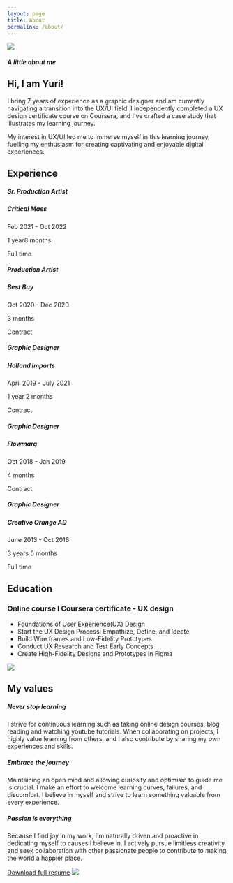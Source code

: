 ```yaml
---
layout: page
title: About
permalink: /about/
---
```


<div class="container mx-auto text-zinc-900 flex flex-wrap mt-16 justify-between gap-x-8">
    <img class="flex-1 max-h-[450px] max-w-[593px] mb-12" src="{{ '/assets/images/profileimage.png' | relative_url }}">
    <div class="flex-1 mb-12">
        <h5 class="uppercase text-indigo-500 text-sm font-semibold mb-5 ">A little about me</h5>
        <h2 class="text-4xl font-normal font-calistoga mb-5">Hi, I am Yuri!</h2>
        <p class="font-normal text-xl text-zinc-700 pr-8 mb-5">I bring 7 years of experience as a graphic designer and am currently navigating a transition into the UX/UI field. I independently completed a UX design certificate course on Coursera, and I've crafted a case study that illustrates my learning journey.</p>
         <p class="font-normal text-xl text-zinc-700 pr-8 mb-5">My interest in UX/UI led me to immerse myself in this learning journey, fuelling my enthusiasm for creating captivating and enjoyable digital experiences.</p>
    </div>
</div>

<div class="container mx-auto mb-12 text-zinc-900 border-y py-12">
    <h2 class="text-4xl font-extrabold mb-12">Experience</h2>
    <div class="grid md:grid-cols-5 gap-x-8 xl:gap-x-26">
        <div class>
            <div class>
                <h5 class="font-semibold text-xl">Sr. Production Artist</h5>
                <h5 class="font-normal text-xl mb-5">Critical Mass</h5>
                <p class="font-normal text-base text-zinc-500 ">Feb 2021 - Oct 2022</p>
                <p class="font-normal text-base text-zinc-500 ">1 year8 months </p>
                <p class="font-normal text-base text-zinc-500 ">Full time</p>
            </div>
        </div>
        <div class>
            <div class>
                <h5 class="font-semibold text-xl">Production Artist</h5>
                <h5 class="font-normal text-xl mb-5">Best Buy</h5>
                <p class="font-normal text-base text-zinc-500 ">Oct 2020 - Dec 2020</p>
                <p class="font-normal text-base text-zinc-500 ">3 months</p>
                <p class="font-normal text-base text-zinc-500 ">Contract</p>
            </div>
        </div>
        <div class>
            <div class>
                <h5 class="font-semibold text-xl">Graphic Designer</h5>
                <h5 class="font-normal text-xl mb-5">Holland Imports</h5>
                <p class="font-normal text-base text-zinc-500 ">April 2019 - July 2021</p>
                <p class="font-normal text-base text-zinc-500 ">1 year 2 months</p>
                <p class="font-normal text-base text-zinc-500 ">Contract</p>
            </div>
        </div>
       <div class>
            <div class>
                <h5 class="font-semibold text-xl">Graphic Designer</h5>
                <h5 class="font-normal text-xl mb-5">Flowmarq</h5>
                <p class="font-normal text-base text-zinc-500 ">Oct 2018 - Jan 2019</p>
                <p class="font-normal text-base text-zinc-500 ">4 months</p>
                <p class="font-normal text-base text-zinc-500 ">Contract</p>
            </div>
        </div>
        <div class>
            <div class>
                <h5 class="font-semibold text-xl">Graphic Designer</h5>
                <h5 class="font-normal text-xl mb-5">Creative Orange AD</h5>
                <p class="font-normal text-base text-zinc-500 ">June 2013 - Oct 2016</p>
                <p class="font-normal text-base text-zinc-500 ">3 years 5 months</p>
                <p class="font-normal text-base text-zinc-500 ">Full time</p>
            </div>
        </div> 
    </div>
</div>

<div class="container mx-auto text-zinc-900 flex flex-row items-center">
    <div class="flex-2">
        <h2 class="text-4xl font-extrabold mb-12">Education</h2>
        <h3 class="text-2xl font-semibold text-indigo-500 mb-8">Online course I Coursera certificate - UX design</h3>
        <ul class="font-semibold text-xl text-zinc-700 pr-8 list-decimal list-inside">
            <li class="mb-5">Foundations of User Experience(UX) Design</li>
            <li class="mb-5">Start the UX Design Process: Empathize, Define, and Ideate</li>
            <li class="mb-5">Build Wire frames and Low-Fidelity Prototypes</li>
            <li class="mb-5">Conduct UX Research and Test Early Concepts</li>
            <li class="mb-5">Create High-Fidelity Designs and Prototypes in Figma</li>
        </ul>
    </div>
    <div class="flex-1">
        <img class="ml-auto mr-auto" src="{{ '/assets/images/device.gif' | relative_url }}">
    </div>
</div>

<div class="container mx-auto my-12 text-zinc-900 border-y py-12">
    <h2 class="text-4xl font-extrabold mb-12">My values</h2>
    <div class="grid md:grid-cols-3 gap-x-28">
        <div class="">
            <h5 class="font-semibold text-xl mb-5">Never stop learning</h5>
            <p class="font-normal text-base text-zinc-500 ">I strive for continuous learning such as taking online design courses, blog reading and watching youtube tutorials. When collaborating on projects, I highly value learning from others, and I also contribute by sharing my own experiences and skills.
            </p>
        </div>
        <div class="mb-12">
            <h5 class="font-semibold text-xl mb-5">Embrace the journey</h5>
            <p class="font-normal text-base text-zinc-500 ">Maintaining an open mind and allowing curiosity and optimism to guide me is crucial. I make an effort to welcome learning curves, failures, and discomfort. I believe in myself and strive to learn something valuable from every experience.
            </p>
        </div>
        <div class="">
            <h5 class="font-semibold text-xl mb-5">Passion is everything</h5>
            <p class="font-normal text-base text-zinc-500 ">Because I find joy in my work, I'm naturally driven and proactive in dedicating myself to causes I believe in. I actively pursue limitless creativity and seek collaboration with other passionate people to contribute to making the world a happier place.
            </p>
        </div>
    </div>
</div>

<div class="flex flex auto items-center justify-center my-20 ">
<a class="text-indigo-500 text-3xl font-semibold mr-5" href="https://drive.google.com/file/d/1T2jMtLH8exX7HRJ5Ga6UlGmx3gtDgbH1/view?usp=share_link" target="”_blank”">Download full resume</a>
<a href="https://drive.google.com/file/d/1T2jMtLH8exX7HRJ5Ga6UlGmx3gtDgbH1/view?usp=share_link" target="”_blank”"><img class="ml-auto mr-auto" src="{{ '/assets/images/download.svg' | relative_url }}"></a>
</div>

